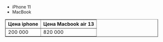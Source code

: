 <!DOCTYPE html>
<html lang="ru">
<head>
    <meta charset="UTF-8">
    <meta name="viewport" content="width=device-width, initial-scale=1.0">
    <title>Магазин гаджетов</title>
</head>
<body>
    <ul>
        <li>iPhone 11</li>
        <li>MacBook</li>
    </ul>
</body>
<body>
    <table border="1">
        <tr>
            <th><b>Цена iphone</b></th>
            <th><b>Цена Macbook air 13</b></th>
        </tr>
        <tr>
            <td>200 000</td>
            <td>820 000</td>
        </tr>
    </table>
</body>
</html>
